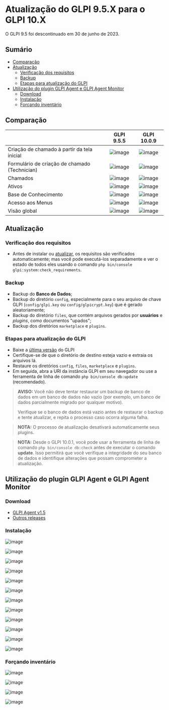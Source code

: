 # Atualização do GLPI 9.5.X para o GLPI 10.X

O GLPI 9.5 foi descontinuado em 30 de junho de 2023.

## Sumário

- [Comparação](#comparação)
- [Atualização](#atualização)
  - [Verificação dos requisitos](#verificação-dos-requisitos)
  - [Backup](#backup)
  - [Etapas para atualização do GLPI](#etapas-para-atualização-do-glpi)
- [Utilização do plugin GLPI Agent e GLPI Agent Monitor](#utilização-do-plugin-glpi-agent-e-glpi-agent-monitor)
  - [Download](#download)
  - [Instalação](#instalação)
  - [Forçando inventário](#forçando-inventário)
 
## Comparação

| | GLPI 9.5.5 | GLPI 10.0.9 |
| :--- | :---: | :---: |
| Criação de chamado à partir da tela inicial | ![image](https://github.com/michelrubens/glpi-9to10/assets/61568495/dc7a5b37-b2fd-4b33-9f15-d1074e500442) | ![image](https://github.com/michelrubens/glpi-9to10/assets/61568495/2561f98e-c139-4b34-8c6c-ba4d9d55b5ee) |
| Formulário de criação de chamado (Technician) | ![image](https://github.com/michelrubens/glpi-9to10/assets/61568495/ec9e01d1-7135-4792-b657-37114149d8f1) | ![image](https://github.com/michelrubens/glpi-9to10/assets/61568495/cafc71a7-a2cb-4f5b-a30d-2a1dcace430e) |
| Chamados | ![image](https://github.com/michelrubens/glpi-9to10/assets/61568495/086a048b-5ae3-4114-8f27-eac10152f687) | ![image](https://github.com/michelrubens/glpi-9to10/assets/61568495/177e97a6-a771-41fd-8d4a-75c6329f5260) |
| Ativos | ![image](https://github.com/michelrubens/glpi-9to10/assets/61568495/2a433c27-805c-4fe0-a1b0-f518ffea1054) | ![image](https://github.com/michelrubens/glpi-9to10/assets/61568495/bec77450-7812-4c75-865b-d2bd729d2171) |
| Base de Conhecimento | ![image](https://github.com/michelrubens/glpi-9to10/assets/61568495/d80a8606-e5d3-4121-9a65-96bd6a6619d4) | ![image](https://github.com/michelrubens/glpi-9to10/assets/61568495/80ebe7d3-e25d-4d7c-a89c-6177b9799f02) |
| Acesso aos Menus | ![image](https://github.com/michelrubens/glpi-9to10/assets/61568495/5d7fc77c-599d-4c51-965d-cd25396d83b2) | ![image](https://github.com/michelrubens/glpi-9to10/assets/61568495/9fa1c2f5-8e5b-44b4-9cb0-3c0571b4fa05) |
| Visão global | ![image](https://github.com/michelrubens/glpi-9to10/assets/61568495/429a9cca-940a-4649-b2b8-b0f03016c780) | ![image](https://github.com/michelrubens/glpi-9to10/assets/61568495/48e0cf9e-4cb3-4a06-a433-759268ccadee) |

## Atualização

### Verificação dos requisitos

- Antes de instalar ou [atualizar](https://glpi-install.readthedocs.io/pt/latest/update.html), os requisitos são verificados automaticamente; mas você pode executá-los separadamente e ver o estado de todos eles usando o comando `php bin/console glpi:system:check_requirements`.

### Backup
- Backup do **Banco de Dados**;
- Backup do diretório `config`, especialmente para o seu arquivo de chave GLPI (`config/glpi.key` ou `config/glpicrypt.key`) que é gerado aleatoriamente;
- Backup do diretório `files`, que contém arquivos gerados por **usuários** e _plugins_, como documentos "upados";
- Backup dos diretórios `marketplace` e `plugins`.
  
### Etapas para atualização do GLPI
-  Baixe a [última versão](https://github.com/glpi-project/glpi/releases) do GLPI
-  Certifique-se de que o diretório de destino esteja vazio e extraia os arquivos lá.
-  Restaure os diretórios `config`, `files`, `marketplace` e `plugins`.
-  Em seguida, abra a URI da instância GLPI em seu navegador ou use a ferramenta de linha de comando `php bin/console db:update` (recomendado).
 
> **AVISO:** Você não deve tentar restaurar um backup de banco de dados em um banco de dados não vazio (por exemplo, um banco de dados parcialmente migrado por qualquer motivo).
>
> Verifique se o banco de dados está vazio antes de restaurar o backup e tente atualizar, e repita o processo caso ocorra alguma falha.

> **NOTA:** O processo de atualização desativará automaticamente seus plugins.

> **NOTA:** Desde o GLPI 10.0.1, você pode usar a ferramenta de linha de comando `php bin/console db:check` antes de executar o comando **update**. Isso permitirá que você verifique a integridade do seu banco de dados e identifique alterações que possam comprometer a atualização.

## Utilização do plugin GLPI Agent e GLPI Agent Monitor

### Download

- [GLPI Agent v1.5](https://github.com/glpi-project/glpi-agent/releases/tag/1.5)
- [Outros releases](https://github.com/glpi-project/glpi-agent/releases)

### Instalação

![image](https://github.com/michelrubens/glpi-9to10/assets/61568495/e31b3618-552c-4612-8bc7-72db3f8dc09e)

![image](https://github.com/michelrubens/glpi-9to10/assets/61568495/49b054e3-8e62-401e-a63a-e48154dfa7c0)

![image](https://github.com/michelrubens/glpi-9to10/assets/61568495/d398f4d3-2ef3-408c-9203-e8724c643a0c)

![image](https://github.com/michelrubens/glpi-9to10/assets/61568495/aeb04afd-97c2-48d2-972b-67e7d3bc2ea4)

![image](https://github.com/michelrubens/glpi-9to10/assets/61568495/18c6f56d-c1a6-4acd-9ae1-dd3be55c75a8)

![image](https://github.com/michelrubens/glpi-9to10/assets/61568495/ee117fdd-d220-4dcc-9482-1185c11938fe)

![image](https://github.com/michelrubens/glpi-9to10/assets/61568495/a68c56d0-0590-4919-bfc6-6049217b5391)

![image](https://github.com/michelrubens/glpi-9to10/assets/61568495/39846b96-aae6-43a8-a553-2d10d13f6594)

![image](https://github.com/michelrubens/glpi-9to10/assets/61568495/edef3c80-bf41-43b0-8a26-933e24f262e8)

![image](https://github.com/michelrubens/glpi-9to10/assets/61568495/d1236bce-5c7f-40e8-9c64-69a405185221)

![image](https://github.com/michelrubens/glpi-9to10/assets/61568495/8c9581ba-8a23-4d94-91bb-4f37fd0c2721)

![image](https://github.com/michelrubens/glpi-9to10/assets/61568495/887fcf60-7b2c-4766-a715-6acb5fc5c2dd)

### Forçando inventário

![image](https://github.com/michelrubens/glpi-9to10/assets/61568495/e92c1f01-2355-475a-b98b-0008b305fe3e)

![image](https://github.com/michelrubens/glpi-9to10/assets/61568495/38c3ec76-1d19-469a-88f7-42b884a1127a)

![image](https://github.com/michelrubens/glpi-9to10/assets/61568495/aeab45db-8b5a-4a09-962c-80c19a12f8d7)

![image](https://github.com/michelrubens/glpi-9to10/assets/61568495/073214f6-7cb9-43ea-9775-ae75b0741798)
